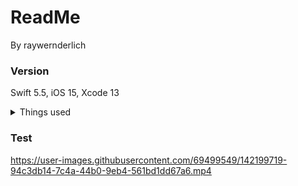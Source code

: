 # ReadMe
By raywernderlich


### Version

Swift 5.5, iOS 15, Xcode 13

<details>
    <summary>Things used</summary>


State and Binding

ObservedObject

Environment

EnvironmentObject

NavigationView

NavigationTitle

toolbar

disabled

onDisappear

withAnimation

V,S,Z Stack

Padding

Divider

Spacer

sheet

confirmationDialog

Textfiled

Button

tint

onDelete

onMove

labelStyle

Image

resizable

scaledTofill

frame

foregroundColor

cornerRadius

</details>




### Test



https://user-images.githubusercontent.com/69499549/142199719-94c3db14-7c4a-44b0-9eb4-561bd1dd67a6.mp4

